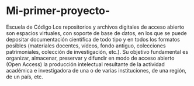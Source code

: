 # Mi-primer-proyecto-
Escuela de Código 
Los repositorios y archivos digitales de acceso abierto son espacios virtuales, con soporte de base de datos, en los que se puede depositar documentación científica de todo tipo y en todos los formatos posibles (materiales docentes, vídeos, fondo antiguo, colecciones patrimoniales, colección de investigación, etc.).
Su objetivo fundamental es organizar, almacenar, preservar y difundir en modo de acceso abierto (Open Access) la producción intelectual resultante de la actividad académica e investigadora de una o de varias instituciones, de una región, de un país, etc.

